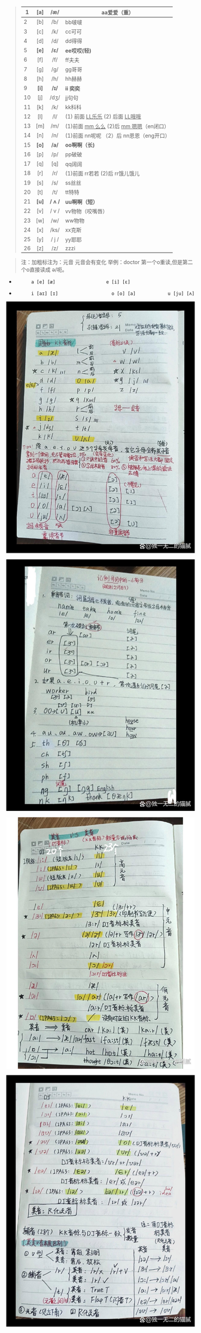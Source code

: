 > | 1    |   [a]   |    /æ/    | aa爱爱（重）                                             |
> | ---- | :-----: | :-------: | -------------------------------------------------------- |
> | 2    |   [b]   |    /b/    | bb啵啵                                                   |
> | 3    |   [c]   |    /k/    | cc可可                                                   |
> | 4    |   [d]   |    /d/    | dd得得                                                   |
> | 5    | **[e]** |  **/ɛ/**  | **ee哎哎(轻)**                                           |
> | 6    |   [f]   |    /f/    | ff夫夫                                                   |
> | 7    |   [g]   |    /g/    | gg哥哥                                                   |
> | 8    |   [h]   |    /h/    | hh赫赫                                                   |
> | 9    | **[i]** |  **/ɪ/**  | **ii 奕奕**                                              |
> | 10   |   [j]   |   /dʒ/    | jj句句                                                   |
> | 11   |   [k]   |    /k/    | kk科科                                                   |
> | 12   |   [l]   |    /l/    | (1)  前面    <u>LL乐乐</u>     (2) 后面  <u>LL哦哦</u>   |
> | 13   |   [m]   |    /m/    | (1)前面 <u>mm 么么</u>   (2)后 <u>mm  嗯嗯</u>（en闭口） |
> | 14   |   [n]   |    /n/    | (1)前面 nn呢呢 （2）后 nn恩恩（eng开口）                 |
> | 15   | **[o]** |  **/a/**  | **oo啊啊（长)**                                          |
> | 16   |   [p]   |    /p/    | pp破破                                                   |
> | 17   |   [q]   |    [q]    | qq阔阔                                                   |
> | 18   |   [r]   |    /r/    | (1)前面 rr若若 (2)后 rr饿儿饿儿                          |
> | 19   |   [s]   |    /s/    | ss丝丝                                                   |
> | 20   |   [t]   |    /t/    | tt特特                                                   |
> | 21   | **[u]** | **/ ʌ /** | **uu啊啊（短）**                                         |
> | 22   |   [v]   |   / v /   | vv物物（咬嘴唇）                                         |
> | 23   |   [w]   |    /w/    | ww物物                                                   |
> | 24   |   [x]   |   /ks/    | xx克斯                                                   |
> | 25   |   [y]   |   / j /   | yy耶耶                                                   |
> | 26   |   [z]   |    /z/    | zzzi                                                     |

>  注：加粗标注为：元音   元音会有变化 举例：doctor 第一个o重读,但是第二个o直接读成 ə/呃。
 -  		 a [e] [æ]   				 e [i] [ɛ]     
 -  		 i [aɪ] [ɪ]  				   o [o] [a]    		u [ju] [ʌ]

![01](assets/01.jpeg)

![02](assets/02.jpeg)

![03](assets/03.jpeg)

![04](assets/04.jpeg)